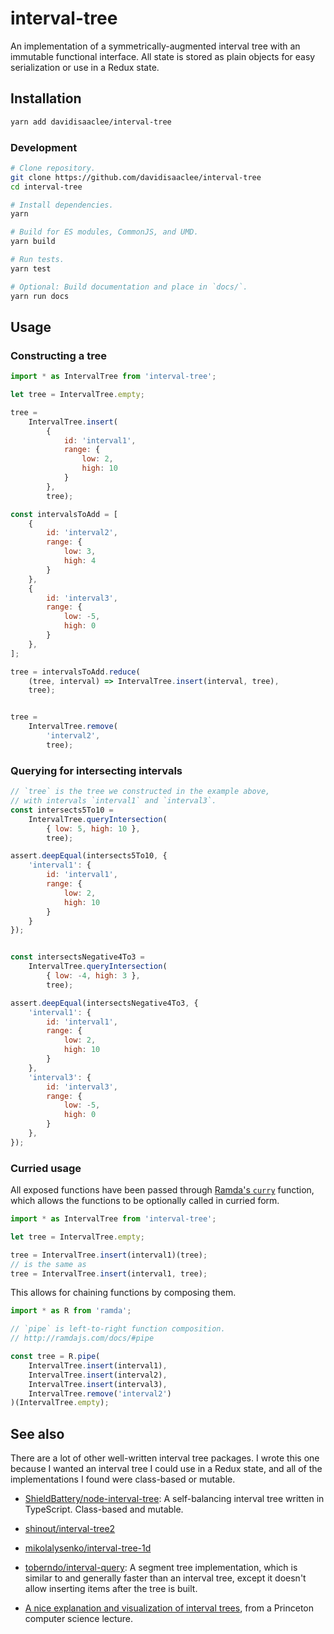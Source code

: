 # interval-tree
An implementation of a symmetrically-augmented interval tree with an
immutable functional interface. All state is stored as plain objects
for easy serialization or use in a Redux state.

## Installation
```bash
yarn add davidisaaclee/interval-tree
```

### Development
```bash
# Clone repository.
git clone https://github.com/davidisaaclee/interval-tree
cd interval-tree

# Install dependencies.
yarn

# Build for ES modules, CommonJS, and UMD.
yarn build

# Run tests.
yarn test

# Optional: Build documentation and place in `docs/`.
yarn run docs
```

## Usage

### Constructing a tree
```javascript
import * as IntervalTree from 'interval-tree';

let tree = IntervalTree.empty;

tree =
	IntervalTree.insert(
		{
			id: 'interval1', 
			range: {
				low: 2,
				high: 10
			}
		},
		tree);

const intervalsToAdd = [
	{
		id: 'interval2', 
		range: {
			low: 3,
			high: 4
		}
	},
	{
		id: 'interval3', 
		range: {
			low: -5,
			high: 0
		}
	},
];

tree = intervalsToAdd.reduce(
	(tree, interval) => IntervalTree.insert(interval, tree),
	tree);


tree =
	IntervalTree.remove(
		'interval2',
		tree);
```

### Querying for intersecting intervals
```javascript
// `tree` is the tree we constructed in the example above,
// with intervals `interval1` and `interval3`.
const intersects5To10 =
	IntervalTree.queryIntersection(
		{ low: 5, high: 10 },
		tree);

assert.deepEqual(intersects5To10, {
	'interval1': {
		id: 'interval1', 
		range: {
			low: 2,
			high: 10
		}
	}
});


const intersectsNegative4To3 =
	IntervalTree.queryIntersection(
		{ low: -4, high: 3 },
		tree);

assert.deepEqual(intersectsNegative4To3, {
	'interval1': {
		id: 'interval1', 
		range: {
			low: 2,
			high: 10
		}
	},
	'interval3': {
		id: 'interval3', 
		range: {
			low: -5,
			high: 0
		}
	},
});
```

### Curried usage
All exposed functions have been passed through
[Ramda's `curry`](http://ramdajs.com/docs/#curry) function, which
allows the functions to be optionally called in curried form.

```javascript
import * as IntervalTree from 'interval-tree';

let tree = IntervalTree.empty;

tree = IntervalTree.insert(interval1)(tree);
// is the same as
tree = IntervalTree.insert(interval1, tree);
```

This allows for chaining functions by composing them.
```javascript
import * as R from 'ramda';

// `pipe` is left-to-right function composition.
// http://ramdajs.com/docs/#pipe

const tree = R.pipe(
	IntervalTree.insert(interval1),
	IntervalTree.insert(interval2),
	IntervalTree.insert(interval3),
	IntervalTree.remove('interval2')
)(IntervalTree.empty);
```

## See also
There are a lot of other well-written interval tree packages. I wrote
this one because I wanted an interval tree I could use in a Redux
state, and all of the implementations I found were class-based or
mutable.

- [ShieldBattery/node-interval-tree](https://github.com/ShieldBattery/node-interval-tree):
A self-balancing interval tree written in TypeScript. Class-based and
mutable.
- [shinout/interval-tree2](https://github.com/shinout/interval-tree2)
- [mikolalysenko/interval-tree-1d](https://github.com/mikolalysenko/interval-tree-1d)

- [toberndo/interval-query](https://github.com/toberndo/interval-query):
A segment tree implementation, which is similar to and generally
faster than an interval tree, except it doesn't allow inserting items
after the tree is built.
- [A nice explanation and visualization of interval trees](https://www.coursera.org/learn/algorithms-part1/lecture/ot9vw/interval-search-trees),
from a Princeton computer science lecture.

